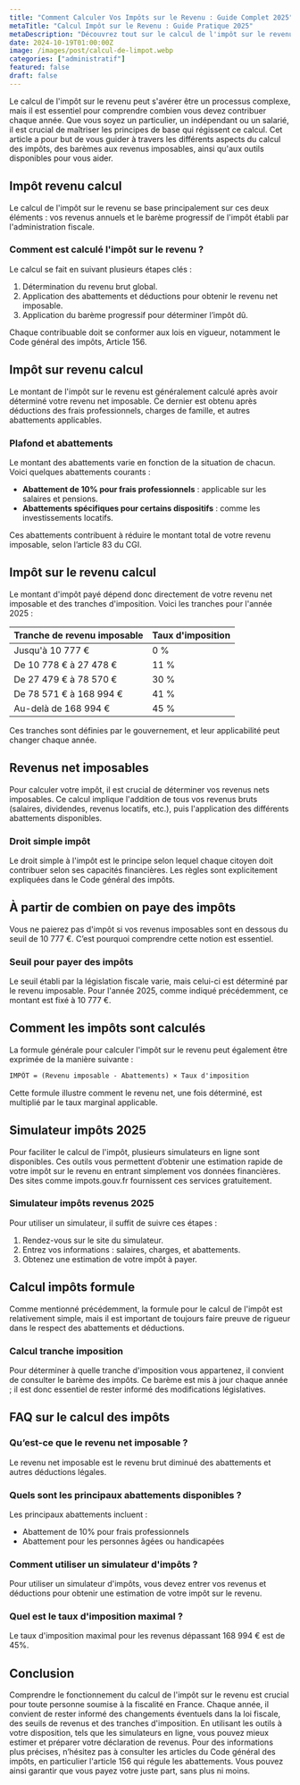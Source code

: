 ```yaml
---
title: "Comment Calculer Vos Impôts sur le Revenu : Guide Complet 2025"
metaTitle: "Calcul Impôt sur le Revenu : Guide Pratique 2025"
metaDescription: "Découvrez tout sur le calcul de l'impôt sur le revenu, des tranches aux simulateurs pour 2025."
date: 2024-10-19T01:00:00Z
image: /images/post/calcul-de-limpot.webp
categories: ["administratif"]
featured: false
draft: false
---
```


Le calcul de l'impôt sur le revenu peut s'avérer être un processus complexe, mais il est essentiel pour comprendre combien vous devez contribuer chaque année. Que vous soyez un particulier, un indépendant ou un salarié, il est crucial de maîtriser les principes de base qui régissent ce calcul. Cet article a pour but de vous guider à travers les différents aspects du calcul des impôts, des barèmes aux revenus imposables, ainsi qu'aux outils disponibles pour vous aider.

## Impôt revenu calcul

Le calcul de l'impôt sur le revenu se base principalement sur ces deux éléments : vos revenus annuels et le barème progressif de l'impôt établi par l'administration fiscale. 

### Comment est calculé l'impôt sur le revenu ?

Le calcul se fait en suivant plusieurs étapes clés :

1. Détermination du revenu brut global.
2. Application des abattements et déductions pour obtenir le revenu net imposable.
3. Application du barème progressif pour déterminer l’impôt dû.

Chaque contribuable doit se conformer aux lois en vigueur, notamment le Code général des impôts, Article 156.

## Impôt sur revenu calcul

Le montant de l'impôt sur le revenu est généralement calculé après avoir déterminé votre revenu net imposable. Ce dernier est obtenu après déductions des frais professionnels, charges de famille, et autres abattements applicables.

### Plafond et abattements

Le montant des abattements varie en fonction de la situation de chacun. Voici quelques abattements courants :

- **Abattement de 10% pour frais professionnels** : applicable sur les salaires et pensions.
- **Abattements spécifiques pour certains dispositifs** : comme les investissements locatifs.

Ces abattements contribuent à réduire le montant total de votre revenu imposable, selon l’article 83 du CGI.

## Impôt sur le revenu calcul

Le montant d'impôt payé dépend donc directement de votre revenu net imposable et des tranches d'imposition. Voici les tranches pour l'année 2025 :

| Tranche de revenu imposable | Taux d'imposition |
|-----------------------------|-------------------|
| Jusqu'à 10 777 €            | 0 %               |
| De 10 778 € à 27 478 €     | 11 %              |
| De 27 479 € à 78 570 €     | 30 %              |
| De 78 571 € à 168 994 €    | 41 %              |
| Au-delà de 168 994 €       | 45 %              |

Ces tranches sont définies par le gouvernement, et leur applicabilité peut changer chaque année.

## Revenus net imposables

Pour calculer votre impôt, il est crucial de déterminer vos revenus nets imposables. Ce calcul implique l'addition de tous vos revenus bruts (salaires, dividendes, revenus locatifs, etc.), puis l'application des différents abattements disponibles.

### Droit simple impôt

Le droit simple à l'impôt est le principe selon lequel chaque citoyen doit contribuer selon ses capacités financières. Les règles sont explicitement expliquées dans le Code général des impôts.

## À partir de combien on paye des impôts

Vous ne paierez pas d'impôt si vos revenus imposables sont en dessous du seuil de 10 777 €. C’est pourquoi comprendre cette notion est essentiel.

### Seuil pour payer des impôts

Le seuil établi par la législation fiscale varie, mais celui-ci est déterminé par le revenu imposable. Pour l'année 2025, comme indiqué précédemment, ce montant est fixé à 10 777 €.

## Comment les impôts sont calculés

La formule générale pour calculer l'impôt sur le revenu peut également être exprimée de la manière suivante :

```markdown
IMPÔT = (Revenu imposable - Abattements) × Taux d'imposition
```

Cette formule illustre comment le revenu net, une fois déterminé, est multiplié par le taux marginal applicable.

## Simulateur impôts 2025

Pour faciliter le calcul de l'impôt, plusieurs simulateurs en ligne sont disponibles. Ces outils vous permettent d’obtenir une estimation rapide de votre impôt sur le revenu en entrant simplement vos données financières. Des sites comme impots.gouv.fr fournissent ces services gratuitement.

### Simulateur impôts revenus 2025

Pour utiliser un simulateur, il suffit de suivre ces étapes :

1. Rendez-vous sur le site du simulateur.
2. Entrez vos informations : salaires, charges, et abattements.
3. Obtenez une estimation de votre impôt à payer.

## Calcul impôts formule

Comme mentionné précédemment, la formule pour le calcul de l'impôt est relativement simple, mais il est important de toujours faire preuve de rigueur dans le respect des abattements et déductions.

### Calcul tranche imposition

Pour déterminer à quelle tranche d'imposition vous appartenez, il convient de consulter le barème des impôts. Ce barème est mis à jour chaque année ; il est donc essentiel de rester informé des modifications législatives.

## FAQ sur le calcul des impôts

### Qu’est-ce que le revenu net imposable ?

Le revenu net imposable est le revenu brut diminué des abattements et autres déductions légales. 

### Quels sont les principaux abattements disponibles ?

Les principaux abattements incluent :
- Abattement de 10% pour frais professionnels
- Abattement pour les personnes âgées ou handicapées

### Comment utiliser un simulateur d'impôts ?

Pour utiliser un simulateur d'impôts, vous devez entrer vos revenus et déductions pour obtenir une estimation de votre impôt sur le revenu.

### Quel est le taux d'imposition maximal ?

Le taux d'imposition maximal pour les revenus dépassant 168 994 € est de 45%.

## Conclusion

Comprendre le fonctionnement du calcul de l'impôt sur le revenu est crucial pour toute personne soumise à la fiscalité en France. Chaque année, il convient de rester informé des changements éventuels dans la loi fiscale, des seuils de revenus et des tranches d'imposition. En utilisant les outils à votre disposition, tels que les simulateurs en ligne, vous pouvez mieux estimer et préparer votre déclaration de revenus. Pour des informations plus précises, n’hésitez pas à consulter les articles du Code général des impôts, en particulier l'article 156 qui régule les abattements. Vous pouvez ainsi garantir que vous payez votre juste part, sans plus ni moins.